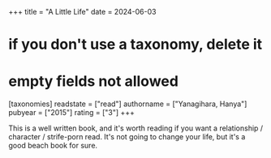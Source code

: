 +++
title = "A Little Life"
date = 2024-06-03
# if you don't use a taxonomy, delete it
# empty fields not allowed
[taxonomies]
  readstate = ["read"]
  authorname = ["Yanagihara, Hanya"]
  pubyear = ["2015"]
  rating = ["3"]
+++

This is a well written book, and it's worth reading if you want a relationship / character / strife-porn read. It's not going to change your life, but it's a good beach book for sure.